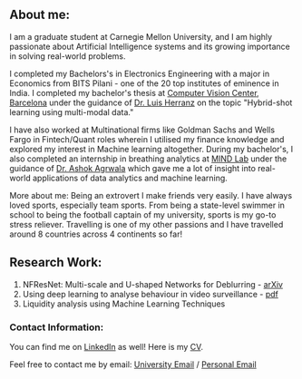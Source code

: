 ## About me:

I am a graduate student at Carnegie Mellon University, and I am highly passionate about Artificial Intelligence systems and its growing importance in solving real-world problems.  

I completed my Bachelors's in Electronics Engineering with a major in Economics from BITS Pilani - one of the 20 top institutes of eminence in India. I completed my bachelor's thesis at [Computer Vision Center, Barcelona](http://www.cvc.uab.es) under the guidance of [Dr. Luis Herranz](https://lherranz.org) on the topic "Hybrid-shot learning using multi-modal data."

I have also worked at Multinational firms like Goldman Sachs and Wells Fargo in Fintech/Quant roles wherein I utilised my finance knowledge and explored my interest in Machine learning altogether. 
During my bachelor's, I also completed an internship in breathing analytics at [MIND Lab](https://mindlab.cs.umd.edu) under the guidance of [Dr. Ashok Agrwala](https://www.cs.umd.edu/people/agrawala) which gave me a lot of insight into real-world applications of data analytics and machine learning.

More about me:
Being an extrovert I make friends very easily. I have always loved sports, especially team sports. From being a state-level swimmer in school to being the football captain of my university, sports is my go-to stress reliever.
Travelling is one of my other passions and I have travelled around 8 countries across 4 continents so far!

## Research Work: 

1. NFResNet: Multi-scale and U-shaped Networks for Deblurring - [arXiv](https://arxiv.org/abs/2212.05909)
2. Using deep learning to analyse behaviour in video surveillance - [pdf](https://ieeexplore.ieee.org/document/10116489)
3. Liquidity analysis using Machine Learning Techniques 



### Contact Information: 

You can find me on [LinkedIn](https://www.linkedin.com/in/aarya-makwana-58b129169) as well!
Here is my [CV](https://drive.google.com/file/d/1MOEs5hsyN4qgbk7E_UpMIrRtz7UTTJ3A/view?usp=sharing).

Feel free to contact me by email: [University Email](amakwana@andrew.cmu.edu) / [Personal Email](aarya.makwana1211@gmail.com)

<!-- [computer-science-association.github.io/art](https://computer-science-association.github.io/art).
The talks will be hosted on Airmeet and live streamed to our [Youtube Channel](https://www.youtube.com/channel/UCYiBwzdsS8FImzKCDlnTqfw) and our Facebook pages: [ART](https://www.facebook.com/Alumni.Research.Talks) and [CSA](https://www.facebook.com/csa.bits). You can join the live streams incase you can't find a seat on Airmeet.

https://wordpress.com/support/markdown-quick-reference/ -->
